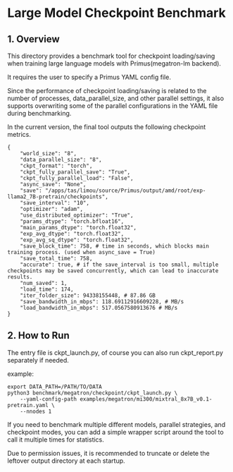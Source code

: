 # Large Model Checkpoint Benchmark
## 1. Overview
This directory provides a benchmark tool for checkpoint loading/saving when training large language models with Primus(megatron-lm backend).

It requires the user to specify a Primus YAML config file.

Since the performance of checkpoint loading/saving is related to the number of processes, data_parallel_size, and other parallel settings,
it also supports overwriting some of the parallel configurations in the YAML file during benchmarking.

In the current version, the final tool outputs the following checkpoint metrics.
```
{
    "world_size": "8",
    "data_parallel_size": "8",
    "ckpt_format": "torch",
    "ckpt_fully_parallel_save": "True",
    "ckpt_fully_parallel_load": "False",
    "async_save": "None",
    "save": "/apps/tas/limou/source/Primus/output/amd/root/exp-llama2_7B-pretrain/checkpoints",
    "save_interval": "10",
    "optimizer": "adam",
    "use_distributed_optimizer": "True",
    "params_dtype": "torch.bfloat16",
    "main_params_dtype": "torch.float32",
    "exp_avg_dtype": "torch.float32",
    "exp_avg_sq_dtype": "torch.float32",
    "save_block_time": 758, # time in seconds, which blocks main training process. (used when async_save = True)
    "save_total_time": 758,
    "accurate": true, # if the save_interval is too small, multiple checkpoints may be saved concurrently, which can lead to inaccurate results.
    "num_saved": 1,
    "load_time": 174,
    "iter_folder_size": 94338155448, # 87.86 GB
    "save_bandwidth_in_mbps": 118.69112916609228, # MB/s
    "load_bandwidth_in_mbps": 517.0567580913676 # MB/s
}
```

## 2. How to Run

The entry file is ckpt_launch.py, of course you can also run ckpt_report.py separately if needed.

example:
```
export DATA_PATH=/PATH/TO/DATA
python3 benchmark/megatron/checkpoint/ckpt_launch.py \
    --yaml-config-path examples/megatron/mi300/mixtral_8x7B_v0.1-pretrain.yaml \
    --nnodes 1
```
If you need to benchmark multiple different models, parallel strategies, and checkpoint modes,
you can add a simple wrapper script around the tool to call it multiple times for statistics.

Due to permission issues, it is recommended to truncate or delete the leftover output directory at each startup.
